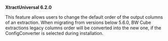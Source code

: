 **XtractUniversal 6.2.0**


This feature allows users to change the default order of the output columns of an extraction.
When migrating from versions below 5.6.0, BW Cube extractions legacy columns order will be converted into the new one, if the ConfigConverter is selected during installation.
